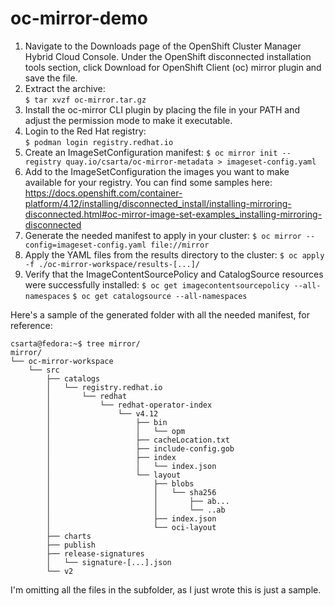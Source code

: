 # oc-mirror-demo

1. Navigate to the Downloads page of the OpenShift Cluster Manager Hybrid Cloud Console. Under the OpenShift disconnected installation tools section, click Download for OpenShift Client (oc) mirror plugin and save the file.
2. Extract the archive: \
`$ tar xvzf oc-mirror.tar.gz`
3. Install the oc-mirror CLI plugin by placing the file in your PATH and adjust the permission mode to make it executable.
4. Login to the Red Hat registry: \
`$ podman login registry.redhat.io`
5. Create an ImageSetConfiguration manifest:
`$ oc mirror init --registry quay.io/csarta/oc-mirror-metadata > imageset-config.yaml`
6. Add to the ImageSetConfiguration the images you want to make available for your registry. You can find some samples here: https://docs.openshift.com/container-platform/4.12/installing/disconnected_install/installing-mirroring-disconnected.html#oc-mirror-image-set-examples_installing-mirroring-disconnected
7. Generate the needed manifest to apply in your cluster:
`$ oc mirror --config=imageset-config.yaml file://mirror`
8. Apply the YAML files from the results directory to the cluster:
`$ oc apply -f ./oc-mirror-workspace/results-[...]/`
9. Verify that the ImageContentSourcePolicy and CatalogSource resources were successfully installed:
`$ oc get imagecontentsourcepolicy --all-namespaces`
`$ oc get catalogsource --all-namespaces`

Here's a sample of the generated folder with all the needed manifest, for reference:

```
csarta@fedora:~$ tree mirror/
mirror/
└── oc-mirror-workspace
    └── src
        ├── catalogs
        │   └── registry.redhat.io
        │       └── redhat
        │           └── redhat-operator-index
        │               └── v4.12
        │                   ├── bin
        │                   │   └── opm
        │                   ├── cacheLocation.txt
        │                   ├── include-config.gob
        │                   ├── index
        │                   │   └── index.json
        │                   └── layout
        │                       ├── blobs
        │                       │   └── sha256
        │                       │       ├── ab...
        │                       │       └── ..ab
        │                       ├── index.json
        │                       └── oci-layout
        ├── charts
        ├── publish
        ├── release-signatures
        │   └── signature-[...].json
        └── v2
```
I'm omitting all the files in the subfolder, as I just wrote this is just a sample.
